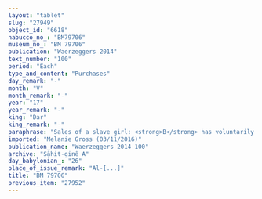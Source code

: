 ```yaml
---
layout: "tablet"
slug: "27949"
object_id: "6618"
nabucco_no_: "BM79706"
museum_no_: "BM 79706"
publication: "Waerzeggers 2014"
text_number: "100"
period: "Each"
type_and_content: "Purchases"
day_remark: "-"
month: "V"
month_remark: "-"
year: "17"
year_remark: "-"
king: "Dar"
king_remark: "-"
paraphrase: "Sales of a slave girl: <strong>B</strong> has voluntarily (<em>ina hūd libbi&scaron;u</em>) given his three-year old female slave (<em>amtu</em>) <strong><sup>f</sup></strong><strong>C</strong> to <strong>A</strong> for 1/2 mina of silver. If ever there will arise claims (<em>paqāru</em>) on account of (<em>ana muhhi</em>) <strong><sup>f</sup></strong><strong>C</strong>, the seller clear the claims (<em>murruqu</em>) and give her back to her new owner. 8 witnesses and the scribe. Additional note about a statement of <strong>B</strong> to <strong>A</strong> that <strong><sup>f</sup></strong><strong>D</strong> has died.<br /> <br /> <strong>A</strong> = Marduk-rēmanni/Bēl-uballiṭ//Ṣāhit-gin&ecirc;; <strong>B</strong> = Rēmūt-Bēl/Bēl-uballiṭ//Ṣāhit-gin&ecirc;; <strong><sup>f</sup>C</strong> = <sup>f</sup>Ana-muhhi-Bēlet-taklāku; <strong><sup>f</sup>D</strong> = <sup>f</sup>Aya-bēlet-la&rsquo;inni/Nanāya-[x]; Scribe = Tabnēa/Iqī&scaron;a-Marduk<br /> &nbsp;"
imported: "Melanie Gross (03/11/2016)"
publication_name: "Waerzeggers 2014 100"
archive: "Ṣāhit-ginê A"
day_babylonian_: "26"
place_of_issue_remark: "Āl-[...]"
title: "BM 79706"
previous_item: "27952"
---
```

